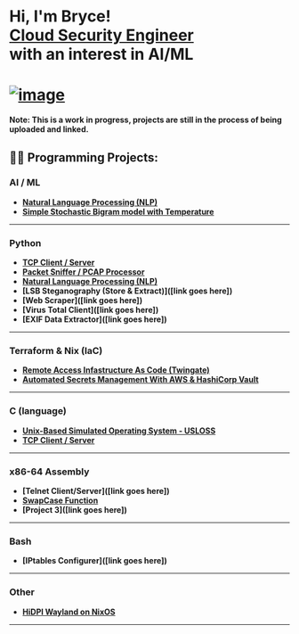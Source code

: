 # Hi, I'm Bryce! <br/><a href="https://www.linkedin.com/in/brycethorpe/">Cloud Security Engineer</a> <br/>with an interest in AI/ML

# [![image](https://img.shields.io/badge/LinkedIn-0077B5?style=for-the-badge&logo=linkedin&logoColor=white)](https://linkedin.com/in/brycethorpe)

<b> Note: This is a work in progress, projects are still in the process of being uploaded and linked.

## 👨‍💻 Programming Projects:



### AI / ML
  - [Natural Language Processing (NLP)](https://github.com/Surf-Wax/Natural-Language-Processing)
  - [Simple Stochastic Bigram model with Temperature](https://github.com/Surf-Wax/bigram-python)

--- 

### Python
  - [TCP Client / Server](https://github.com/Surf-Wax/TCP-Client-Server-Python)
  - [Packet Sniffer / PCAP Processor](https://github.com/Surf-Wax/Packet-Sniffer-PCAP-Analyzer-Python)
  - [Natural Language Processing (NLP)](https://github.com/Surf-Wax/Natural-Language-Processing)
  - [LSB Steganography (Store & Extract)]([link goes here])
  - [Web Scraper]([link goes here])
  - [Virus Total Client]([link goes here])
  - [EXIF Data Extractor]([link goes here])
    
---

### Terraform & Nix (IaC)
  - [Remote Access Infastructure As Code (Twingate)](https://github.com/Surf-Wax/twingate-terraform)
  - [Automated Secrets Management With AWS & HashiCorp Vault](https://github.com/Surf-Wax/automated-secrets-management-poc)

---
 
### C (language)
  - [Unix-Based Simulated Operating System - USLOSS](https://github.com/Surf-Wax/usloss)
  - [TCP Client / Server](https://github.com/Surf-Wax/TCP-Client-Server)

---

### x86-64 Assembly
  - [Telnet Client/Server]([link goes here])
  - [SwapCase Function](https://github.com/Surf-Wax/SwapCase)
  - [Project 3]([link goes here])

---

### Bash
  - [IPtables Configurer]([link goes here])

---

### Other
  - [HiDPI Wayland on NixOS](https://github.com/Surf-Wax/nixos-wayland-hidpi)

--- 



<!--
**Surf-Wax/Surf-Wax** is a ✨ _special_ ✨ repository because its `README.md` (this file) appears on your GitHub profile.

Here are some ideas to get you started:

- 🔭 I’m currently working on ...
- 🌱 I’m currently learning ...
- 👯 I’m looking to collaborate on ...
- 🤔 I’m looking for help with ...
- 💬 Ask me about ...
- 📫 How to reach me: ...
- 😄 Pronouns: ...
- ⚡ Fun fact: ...
-->

